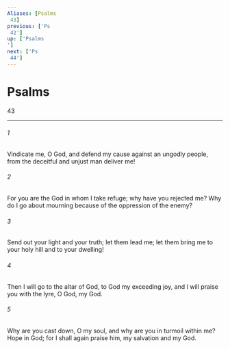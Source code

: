 ```yaml
---
Aliases: [Psalms 43]
previous: ['Ps 42']
up: ['Psalms']
next: ['Ps 44']
---
```

# Psalms 43

***
 

###### 1 
Vindicate me, O God, and defend my cause  against an ungodly people,  from the deceitful and unjust man  deliver me!   

###### 2 
For you are the God in whom I take refuge;  why have you rejected me?  Why do I go about mourning  because of the oppression of the enemy?  

###### 3 
Send out your light and your truth;  let them lead me;  let them bring me to your holy hill  and to your dwelling!   

###### 4 
Then I will go to the altar of God,  to God my exceeding joy,  and I will praise you with the lyre,  O God, my God.  

###### 5 
Why are you cast down, O my soul,  and why are you in turmoil within me?  Hope in God; for I shall again praise him,  my salvation and my God.
